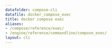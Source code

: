 ```yaml
---
datafolder: compose-cli
datafile: docker_compose_exec
title: docker compose exec
aliases:
- /compose/reference/exec/
- /engine/reference/commandline/compose_exec/
layout: cli
---
```


<!--
Sorry, but the contents of this page are automatically generated from
Docker's source code. If you want to suggest a change to the text that appears
here, you'll need to find the string by searching this repo:
https://github.com/docker/compose
-->
